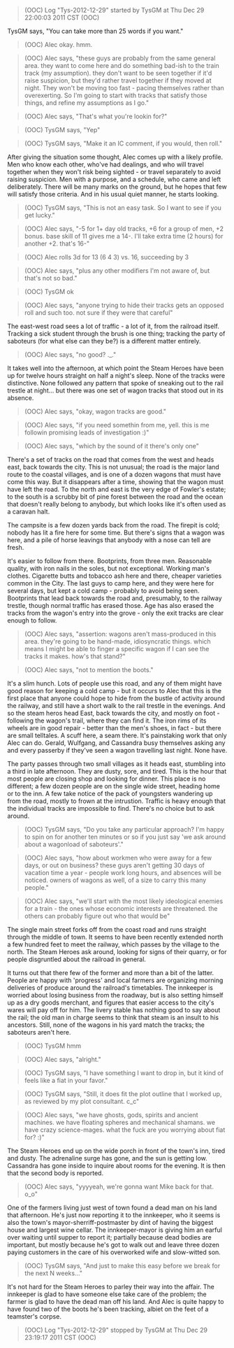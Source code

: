 > (OOC) Log "Tys-2012-12-29" started by TysGM at Thu Dec 29 22:00:03 2011 CST (OOC)

TysGM says, "You can take more than 25 words if you want."

> (OOC) Alec okay. hmm.

> (OOC) Alec says, "these guys are probably from the same general area. they want to come here and do something bad-ish to the train track (my assumption). they don't want to be seen together if it'd raise suspicion, but they'd rather travel together if they moved at night. They won't be moving too fast - pacing themselves rather than overexerting. So I'm going to start with tracks that satisfy those things, and refine my assumptions as I go."

> (OOC) Alec says, "That's what you're lookin for?"

> (OOC) TysGM says, "Yep"

> (OOC) TysGM says, "Make it an IC comment, if you would, then roll."

After giving the situation some thought, Alec comes up with a likely profile. Men who know each other, who've had dealings, and who will travel together when they won't risk being sighted - or travel separately to avoid raising suspicion. Men with a purpose, and a schedule, who came and left deliberately. There will be many marks on the ground, but he hopes that few will satisfy those criteria. And in his usual quiet manner, he starts looking.

> (OOC) TysGM says, "This is not an easy task. So I want to see if you get lucky."

> (OOC) Alec says, "-5 for 1+ day old tracks, +6 for a group of men, +2 bonus. base skill of 11 gives me a 14-. I'll take extra time (2 hours) for another +2. that's 16-"

> (OOC) Alec rolls 3d for 13 (6 4 3) vs. 16, succeeding by 3

> (OOC) Alec says, "plus any other modifiers I'm not aware of, but that's not so bad."

> (OOC) TysGM ok

> (OOC) Alec says, "anyone trying to hide their tracks gets an opposed roll and such too. not sure if they were that careful"

The east-west road sees a lot of traffic - a lot of it, from the railroad itself. Tracking a sick student through the brush is one thing; tracking the party of saboteurs (for what else can they be?) is a different matter entirely.

> (OOC) Alec says, "no good? .\_."

It takes well into the afternoon, at which point the Steam Heroes have been up for twelve hours straight on half a night's sleep. None of the tracks were distinctive. None followed any pattern that spoke of sneaking out to the rail trestle at night... but there was one set of wagon tracks that stood out in its absence.

> (OOC) Alec says, "okay, wagon tracks are good."

> (OOC) Alec says, "if you need somethin from me, yell. this is me followin promising leads of investigation :)"

> (OOC) Alec says, "which by the sound of it there's only one"

There's a set of tracks on the road that comes from the west and heads east, back towards the city. This is not unusual; the road is the major land route to the coastal villages, and is one of a dozen wagons that must have come this way. But it disappears after a time, showing that the wagon must have left the road. To the north and east is the very edge of Fowler's estate; to the south is a scrubby bit of pine forest between the road and the ocean that doesn't really belong to anybody, but which looks like it's often used as a caravan halt.

The campsite is a few dozen yards back from the road. The firepit is cold; nobody has lit a fire here for some time. But there's signs that a wagon was here, and a pile of horse leavings that anybody with a nose can tell are fresh.

It's easier to follow from there. Bootprints, from three men. Reasonable quality, with iron nails in the soles, but not exceptional. Working man's clothes. Cigarette butts and tobacco ash here and there, cheaper varieties common in the City. The last guys to camp here, and they were here for several days, but kept a cold camp - probably to avoid being seen. Bootprints that lead back towards the road and, presumably, to the railway trestle, though normal traffic has erased those. Age has also erased the tracks from the wagon's entry into the grove - only the exit tracks are clear enough to follow.

> (OOC) Alec says, "assertion: wagons aren't mass-produced in this area. they're going to be hand-made, idiosyncratic things. which means I might be able to finger a specific wagon if I can see the tracks it makes. how's that stand?"

> (OOC) Alec says, "not to mention the boots."

It's a slim hunch. Lots of people use this road, and any of them might have good reason for keeping a cold camp - but it occurs to Alec that this is the first place that anyone could hope to hide from the bustle of activity around the railway, and still have a short walk to the rail trestle in the evenings. And so the steam heros head East, back towards the city, and mostly on foot - following the wagon's trail, where they can find it. The iron rims of its wheels are in good repair - better than the men's shoes, in fact - but there are small telltales. A scuff here, a seam there. It's painstaking work that only Alec can do. Gerald, Wulfgang, and Cassandra busy themselves asking any and every passerby if they've seen a wagon travelling last night. None have.

The party passes through two small villages as it heads east, stumbling into a third in late afternoon. They are dusty, sore, and tired. This is the hour that most people are closing shop and looking for dinner. This place is no different; a few dozen people are on the single wide street, heading home or to the inn. A few take notice of the pack of youngsters wandering up from the road, mostly to frown at the intrustion. Traffic is heavy enough that the individual tracks are impossible to find. There's no choice but to ask around.

> (OOC) TysGM says, "Do you take any particular approach? I'm happy to spin on for another ten minutes or so if you just say 'we ask around about a wagonload of saboteurs'."

> (OOC) Alec says, "how about workmen who were away for a few days, or out on business? these guys aren't getting 30 days of vacation time a year - people work long hours, and absences will be noticed. owners of wagons as well, of a size to carry this many people."

> (OOC) Alec says, "we'll start with the most likely ideological enemies for a train - the ones whose economic interests are threatened. the others can probably figure out who that would be"

The single main street forks off from the coast road and runs straight through the middle of town. It seems to have been recently extended north a few hundred feet to meet the railway, which passes by the village to the north. The Steam Heroes ask around, looking for signs of their quarry, or for people disgruntled about the railroad in general.

It turns out that there few of the former and more than a bit of the latter. People are happy with 'progress' and local farmers are organizing morning deliveries of produce around the railroad's timetables. The innkeeper is worried about losing business from the roadway, but is also setting himself up as a dry goods merchant, and figures that easier access to the city's wares will pay off for him. The livery stable has nothing good to say about the rail; the old man in charge seems to think that steam is an insult to his ancestors. Still, none of the wagons in his yard match the tracks; the saboteurs aren't here.

> (OOC) TysGM hmm

> (OOC) Alec says, "alright."

> (OOC) TysGM says, "I have something I want to drop in, but it kind of feels like a fiat in your favor."

> (OOC) TysGM says, "Still, it does fit the plot outline that I worked up, as reviewed by my plot consultant. c\_c"

> (OOC) Alec says, "we have ghosts, gods, spirits and ancient machines. we have floating spheres and mechanical shamans. we have crazy science-mages. what the fuck are you worrying about fiat for? :)"

The Steam Heroes end up on the wide porch in front of the town's inn, tired and dusty. The adrenaline surge has gone, and the sun is getting low. Cassandra has gone inside to inquire about rooms for the evening. It is then that the second body is reported.

> (OOC) Alec says, "yyyyeah, we're gonna want Mike back for that. o\_o"

One of the farmers living just west of town found a dead man on his land that afternoon. He's just now reporting it to the innkeeper, who it seems is also the town's mayor-sherriff-postmaster by dint of having the biggest house and largest wine cellar. The innkeeper-mayor is giving him an earful over waiting until supper to report it; partially because dead bodies are important, but mostly because he's got to walk out and leave three dozen paying customers in the care of his overworked wife and slow-witted son.

> (OOC) TysGM says, "And just to make this easy before we break for the next N weeks..."

It's not hard for the Steam Heroes to parley their way into the affair. The innkeeper is glad to have someone else take care of the problem; the farmer is glad to have the dead man off his land. And Alec is quite happy to have found two of the boots he's been tracking, albiet on the feet of a teamster's corpse.

> (OOC) Log "Tys-2012-12-29" stopped by TysGM at Thu Dec 29 23:19:17 2011 CST (OOC)